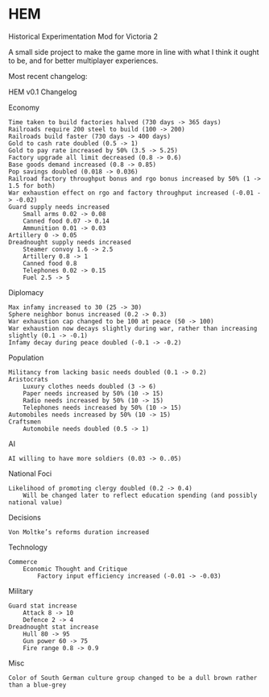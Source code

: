 # HEM

Historical Experimentation Mod for Victoria 2 

A small side project to make the game more in line with what I think it ought to be, and for better multiplayer experiences.

Most recent changelog:

HEM v0.1 Changelog

Economy

    Time taken to build factories halved (730 days -> 365 days)
    Railroads require 200 steel to build (100 -> 200)
    Railroads build faster (730 days -> 400 days)
    Gold to cash rate doubled (0.5 -> 1)
    Gold to pay rate increased by 50% (3.5 -> 5.25)
    Factory upgrade all limit decreased (0.8 -> 0.6)
    Base goods demand increased (0.8 -> 0.85)
    Pop savings doubled (0.018 -> 0.036‬)
    Railroad factory throughput bonus and rgo bonus increased by 50% (1 -> 1.5 for both)
    War exhaustion effect on rgo and factory throughput increased (-0.01 -> -0.02)
    Guard supply needs increased
	    Small arms 0.02 -> 0.08
	    Canned food 0.07 -> 0.14
	    Ammunition 0.01 -> 0.03
    Artillery 0 -> 0.05
    Dreadnought supply needs increased
	    Steamer convoy 1.6 -> 2.5
	    Artillery 0.8 -> 1
	    Canned food 0.8
	    Telephones 0.02 -> 0.15
	    Fuel 2.5 -> 5

Diplomacy

    Max infamy increased to 30 (25 -> 30)
    Sphere neighbor bonus increased (0.2 -> 0.3)
    War exhaustion cap changed to be 100 at peace (50 -> 100)
    War exhaustion now decays slightly during war, rather than increasing slightly (0.1 -> -0.1)
    Infamy decay during peace doubled (-0.1 -> -0.2)

Population

    Militancy from lacking basic needs doubled (0.1 -> 0.2)
    Aristocrats
	    Luxury clothes needs doubled (3 -> 6)
	    Paper needs increased by 50% (10 -> 15)
	    Radio needs increased by 50% (10 -> 15)
	    Telephones needs increased by 50% (10 -> 15)
    Automobiles needs increased by 50% (10 -> 15)
    Craftsmen
	    Automobile needs doubled (0.5 -> 1)

AI

    AI willing to have more soldiers (0.03 -> 0..05)

National Foci

    Likelihood of promoting clergy doubled (0.2 -> 0.4)
	    Will be changed later to reflect education spending (and possibly national value)

Decisions

    Von Moltke’s reforms duration increased

Technology

    Commerce
	    Economic Thought and Critique
		    Factory input efficiency increased (-0.01 -> -0.03)

Military

    Guard stat increase
	    Attack 8 -> 10
	    Defence 2 -> 4
    Dreadnought stat increase
	    Hull 80 -> 95
	    Gun power 60 -> 75
	    Fire range 0.8 -> 0.9

Misc

    Color of South German culture group changed to be a dull brown rather than a blue-grey
